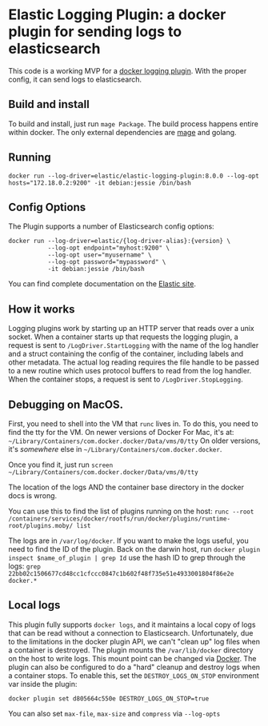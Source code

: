 # Elastic Logging Plugin: a docker plugin for sending logs to elasticsearch


This code is a working MVP for a [docker logging plugin](https://docs.docker.com/engine/extend/plugins_logging/). With the proper config, it can send logs to elasticsearch.
## Build and install

To build and install, just run `mage Package`. The build process happens entire within docker. The only external dependencies are [mage](https://github.com/magefile/mage#installation) and golang.


## Running

`docker run --log-driver=elastic/elastic-logging-plugin:8.0.0 --log-opt hosts="172.18.0.2:9200" -it debian:jessie /bin/bash`


## Config Options

The Plugin supports a number of Elasticsearch config options:

```
docker run --log-driver=elastic/{log-driver-alias}:{version} \
           --log-opt endpoint="myhost:9200" \
           --log-opt user="myusername" \
           --log-opt password="mypassword" \
           -it debian:jessie /bin/bash
```

You can find complete documentation on the [Elastic site](https://www.elastic.co/guide/en/beats/loggingplugin/current/log-driver-configuration.html).



## How it works

Logging plugins work by starting up an HTTP server that reads over a unix socket. When a container starts up that requests the logging plugin, a request is sent to `/LogDriver.StartLogging` with the name of the log handler and a struct containing the config of the container, including labels and other metadata. The actual log reading requires the file handle to be passed to a new routine which uses protocol buffers to read from the log handler. When the container stops, a request is sent to `/LogDriver.StopLogging`.



## Debugging on MacOS.

First, you need to shell into the VM that `runc` lives in. To do this, you need to find the tty for the VM. On newer versions of Docker For Mac, it's at: `~/Library/Containers/com.docker.docker/Data/vms/0/tty` On older versions, it's _somewhere_ else in `~/Library/Containers/com.docker.docker`. 


Once you find it, just run `screen ~/Library/Containers/com.docker.docker/Data/vms/0/tty`


The location of the logs AND the container base directory in the docker docs is wrong.


You can use this to find the list of plugins running on the host: `runc --root /containers/services/docker/rootfs/run/docker/plugins/runtime-root/plugins.moby/ list`

The logs are in `/var/log/docker`. If you want to make the logs useful, you need to find the ID of the plugin. Back on the darwin host, run `docker plugin inspect $name_of_plugin | grep Id` use the hash ID to grep through the logs: `grep 22bb02c1506677cd48cc1cfccc0847c1b602f48f735e51e4933001804f86e2e docker.*`


## Local logs

This plugin fully supports `docker logs`, and it maintains a local copy of logs that can be read without a connection to Elasticsearch. Unfortunately, due to the limitations in the docker plugin API, we can't "clean up" log files when a container is destroyed. The plugin mounts the `/var/lib/docker` directory on the host to write logs. This mount point can be changed via [Docker](https://docs.docker.com/engine/reference/commandline/plugin_set/#change-the-source-of-a-mount). The plugin can also be configured to do a "hard" cleanup and destroy logs when a container stops. To enable this, set the `DESTROY_LOGS_ON_STOP` environment var inside the plugin:
```
docker plugin set d805664c550e DESTROY_LOGS_ON_STOP=true
```

You can also set `max-file`, `max-size` and `compress` via `--log-opts`
